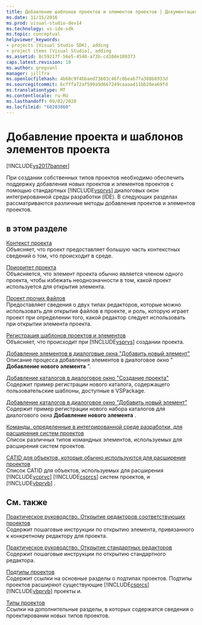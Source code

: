 ```yaml
---
title: Добавление шаблонов проектов и элементов проектов | Документация Майкрософт
ms.date: 11/15/2016
ms.prod: visual-studio-dev14
ms.technology: vs-ide-sdk
ms.topic: conceptual
helpviewer_keywords:
- projects [Visual Studio SDK], adding
- project items [Visual Studio], adding
ms.assetid: 8c59217f-56e5-4540-a73b-cd10de189373
caps.latest.revision: 18
ms.author: gregvanl
manager: jillfra
ms.openlocfilehash: 4b68c9f4bbaed73603c46fc0beab77a308b8933d
ms.sourcegitcommit: 6cfffa72af599a9d667249caaaa411bb28ea69fd
ms.translationtype: MT
ms.contentlocale: ru-RU
ms.lasthandoff: 09/02/2020
ms.locfileid: "68203860"
---
```

# <a name="adding-project-and-project-item-templates"></a>Добавление проекта и шаблонов элементов проекта
[!INCLUDE[vs2017banner](../../includes/vs2017banner.md)]

При создании собственных типов проектов необходимо обеспечить поддержку добавления новых проектов и элементов проектов с помощью стандартных [!INCLUDE[vsprvs](../../includes/vsprvs-md.md)] диалоговых окон интегрированной среды разработки (IDE). В следующих разделах рассматриваются различные методы добавления проектов и элементов проектов.  
  
## <a name="in-this-section"></a>в этом разделе  
 [Контекст проекта](../../extensibility/internals/project-context.md)  
 Объясняет, что проект предоставляет большую часть контекстных сведений о том, что происходит в среде.  
  
 [Приоритет проекта](../../extensibility/internals/project-priority.md)  
 Объясняется, что элемент проекта обычно является членом одного проекта, чтобы избежать неоднозначности в том, какой проект используется для открытия элемента.  
  
 [Проект прочих файлов](../../extensibility/internals/miscellaneous-files-project.md)  
 Предоставляет сведения о двух типах редакторов, которые можно использовать для открытия файлов в проекте, и роль, которую играет проект при определении того, какой редактор следует использовать при открытии элемента проекта.  
  
 [Регистрация шаблонов проектов и элементов](../../extensibility/internals/registering-project-and-item-templates.md)  
 Объясняет, что происходит при [!INCLUDE[vsprvs](../../includes/vsprvs-md.md)] создании проекта.  
  
 [Добавление элементов в диалоговые окна "Добавить новый элемент"](../../extensibility/internals/adding-items-to-the-add-new-item-dialog-boxes.md)  
 Описание процесса добавления элементов в диалоговое окно " **Добавление нового элемента** ".  
  
 [Добавление каталогов в диалоговое окно "Создание проекта"](../../extensibility/internals/adding-directories-to-the-new-project-dialog-box.md)  
 Содержит пример регистрации нового каталога, содержащего пользовательские шаблоны, доступные в VSPackage.  
  
 [Добавление каталогов в диалоговое окно "Добавить новый элемент"](../../extensibility/internals/adding-directories-to-the-add-new-item-dialog-box.md)  
 Содержит пример регистрации нового набора каталогов для диалогового окна **Добавление нового элемента** .  
  
 [Команды, определенные в интегрированной среде разработки, для расширения систем проектов](../../extensibility/internals/ide-defined-commands-for-extending-project-systems.md)  
 Список различных типов командных элементов, используемых для расширения систем проектов.  
  
 [CATID для объектов, которые обычно используются для расширения проектов](../../extensibility/internals/catids-for-objects-that-are-typically-used-to-extend-projects.md)  
 Список CATID для объектов, используемых для расширения [!INCLUDE[vcprvc](../../includes/vcprvc-md.md)] [!INCLUDE[csprcs](../../includes/csprcs-md.md)] систем проектов, и [!INCLUDE[vbprvb](../../includes/vbprvb-md.md)] .  
  
## <a name="related-sections"></a>См. также  
 [Практическое руководство. Открытие редакторов соответствующих проектов](../../extensibility/how-to-open-project-specific-editors.md)  
 Содержит пошаговые инструкции по открытию элемента, привязанного к конкретному редактору для проекта.  
  
 [Практическое руководство. Открытие стандартных редакторов](../../extensibility/how-to-open-standard-editors.md)  
 Содержит пошаговые инструкции по открытию стандартного редактора.  
  
 [Подтипы проектов](../../extensibility/internals/project-subtypes.md)  
 Содержит ссылки на основные разделы о подтипах проектов. Подтипы проектов расширяют существующие [!INCLUDE[csprcs](../../includes/csprcs-md.md)] [!INCLUDE[vbprvb](../../includes/vbprvb-md.md)] проекты и.  
  
 [Типы проектов](../../extensibility/internals/project-types.md)  
 Ссылки на дополнительные разделы, в которых содержатся сведения о проектировании новых типов проектов.
